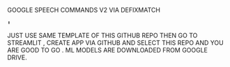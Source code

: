GOOGLE SPEECH COMMANDS V2 VIA DEFIXMATCH
```
⬆️

```
JUST USE SAME TEMPLATE OF THIS GITHUB REPO THEN GO TO STREAMLIT , CREATE APP VIA GITHUB AND SELECT THIS REPO AND YOU ARE GOOD TO GO .
ML MODELS ARE DOWNLOADED FROM GOOGLE DRIVE.

